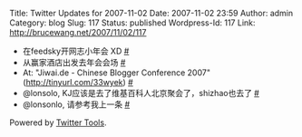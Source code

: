 Title: Twitter Updates for 2007-11-02
Date: 2007-11-02 23:59
Author: admin
Category: blog
Slug: 117
Status: published
Wordpress-Id: 117
Link: http://brucewang.net/2007/11/02/117

-   在feedsky开网志小年会 XD
    [\#](http://twitter.com/number5/statuses/382190492)
-   从赢家酒店出发去年会会场
    [\#](http://twitter.com/number5/statuses/382482372)
-   At: "Jiwai.de - Chinese Blogger Conference 2007"
    (http://tinyurl.com/33wyek)
    [\#](http://twitter.com/number5/statuses/383645382)
-   @lonsolo, KJ应该是去了维基百科人北京聚会了，shizhao也去了
    [\#](http://twitter.com/number5/statuses/383713242)
-   @lonsonlo, 请参考我上一条
    [\#](http://twitter.com/number5/statuses/383715052)

Powered by [Twitter Tools](http://alexking.org/projects/wordpress).

